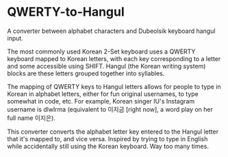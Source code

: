 # QWERTY-to-Hangul
A converter between alphabet characters and Dubeolsik keyboard hangul input.

The most commonly used Korean 2-Set keyboard uses a QWERTY keyboard mapped to Korean letters, with each key corresponding to a letter and some accessible using SHIFT. Hangul (the Korean writing system) blocks are these letters grouped together into syllables.

The mapping of QWERTY keys to Hangul letters allows for people to type in Korean in alphabet letters, either for fun original usernames, to type somewhat in code, etc. For example, Korean singer IU's Instagram username is dlwlrma (equivalent to 이지금 [right now], a word play on her full name 이지은).

This converter converts the alphabet letter key entered to the Hangul letter that it's mapped to, and vice versa. 
Inspired by trying to type in English while accidentally still using the Korean keyboard. Way too many times.